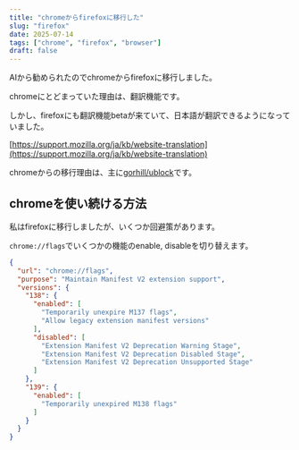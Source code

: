 ```yaml
---
title: "chromeからfirefoxに移行した"
slug: "firefox"
date: 2025-07-14
tags: ["chrome", "firefox", "browser"]
draft: false
---
```


AIから勧められたのでchromeからfirefoxに移行しました。

chromeにとどまっていた理由は、翻訳機能です。

しかし、firefoxにも翻訳機能betaが来ていて、日本語が翻訳できるようになっていました。

[https://support.mozilla.org/ja/kb/website-translation](https://support.mozilla.org/ja/kb/website-translation)

chromeからの移行理由は、主に[gorhill/ublock](https://github.com/gorhill/ublock)です。

## chromeを使い続ける方法

私はfirefoxに移行しましたが、いくつか回避策があります。

`chrome://flags`でいくつかの機能のenable, disableを切り替えます。

```json
{
  "url": "chrome://flags",
  "purpose": "Maintain Manifest V2 extension support",
  "versions": {
    "138": {
      "enabled": [
        "Temporarily unexpire M137 flags",
        "Allow legacy extension manifest versions"
      ],
      "disabled": [
        "Extension Manifest V2 Deprecation Warning Stage",
        "Extension Manifest V2 Deprecation Disabled Stage",
        "Extension Manifest V2 Deprecation Unsupported Stage"
      ]
    },
    "139": {
      "enabled": [
        "Temporarily unexpired M138 flags"
      ]
    }
  }
}
```
